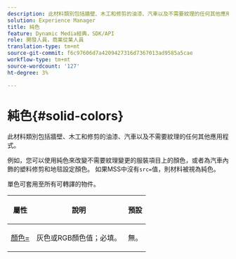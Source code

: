```yaml
---
description: 此材料類別包括牆壁、木工和修剪的油漆、汽車以及不需要紋理的任何其他應用程式。
solution: Experience Manager
title: 純色
feature: Dynamic Media經典，SDK/API
role: 開發人員，商業從業人員
translation-type: tm+mt
source-git-commit: f6c97606d7a4209427316d7367013ad9585a5cae
workflow-type: tm+mt
source-wordcount: '127'
ht-degree: 3%

---
```



# 純色{#solid-colors}

此材料類別包括牆壁、木工和修剪的油漆、汽車以及不需要紋理的任何其他應用程式。

例如，您可以使用純色來改變不需要紋理變更的服裝項目上的顏色，或者為汽車內飾的塑料修剪和地毯設定顏色。 如果MSS中沒有`src=`值，則材料被視為純色。

單色可套用至所有可轉譯的物件。

<table id="table_9245240311A44659A74C7A5EDD7D1503"> 
 <thead> 
  <tr> 
   <th colname="col1" class="entry"> <p>屬性 </p> </th> 
   <th colname="col2" class="entry"> <p>說明 </p> </th> 
   <th colname="col3" class="entry"> <p>預設 </p> </th> 
  </tr> 
 </thead>
 <tbody> 
  <tr> 
   <td colname="col1"> <p> <a href="../../../../../../ir-api/http-protocol/image-rendering-api-ref/c-ir-http-protocol-ref/c-ir-http-protocol-command-reference/r-ir-http-color.md#reference-ea3cba9edfe94dbab86d8f123a9ed0aa" type="reference" format="dita" scope="local"> <span class="codeph"> 顏色=  </span> </a> </p> </td> 
   <td colname="col2"> <p> 灰色或RGB顏色值；必填。 </p> </td> 
   <td colname="col3"> <p>無。 </p> </td> 
  </tr> 
 </tbody> 
</table>

